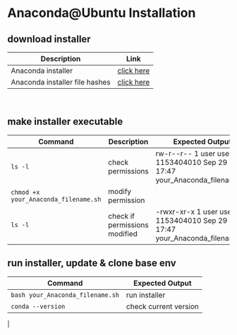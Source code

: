 # Anaconda@Ubuntu Installation

## download installer

| Description                    | Link |
|--------------------------------| -----|
| Anaconda installer             | [click here](https://www.anaconda.com/download#downloads) |
| Anaconda installer file hashes | [click here](https://docs.anaconda.com/free/anaconda/hashes/index.html) |

<br>

## make installer executable

| Command                              | Description                  | Expected Output                                                                                       |
|--------------------------------------|------------------------------|-------------------------------------------------------------------------------------------------------|
| `ls -l`                              | check permissions            | rw-r--r-- 1 user user 1153404010 Sep 29 17:47 your_Anaconda_filename.sh |
| `chmod +x your_Anaconda_filename.sh` | modify permission            |                                                                                                       |
| `ls -l`                              | check if permissions modified| -rwxr-xr-x 1 user user 1153404010 Sep 29 17:47 your_Anaconda_filename.sh |


## run installer, update & clone base env

| Command                              | Expected Output       |
|--------------------------------------|-----------------------|
| `bash your_Anaconda_filename.sh`     | run installer         |   
| `conda --version`                     | check current version |
| 



